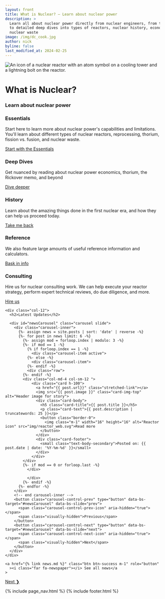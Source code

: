 ```yaml
---
layout: front
title: What is Nuclear? – Learn about nuclear power
description: >
  Learn all about nuclear power directly from nuclear engineers, from the basics
  to detailed deep dives into types of reactors, nuclear history, economics, and
  nuclear waste
image: /img/dc_cook.jpg
author: nick
byline: false
last_modified_at: 2024-02-25
---
```


<div class="position-relative overflow-hidden p-3 p-md-5 m-md-3 text-center bg-body-tertiary">
  <div class="col-md-6 p-lg-3 mx-auto my-3">
    <img
      src="/img/reactor_web.svg"
      class="img-fluid w-50"
      alt="
        An icon of
        a nuclear reactor with an atom symbol on a cooling tower and a lightning bolt on the
        reactor.
      "
      {% imagesize img/reactor_web.svg:props %}
    >
    <h1 class="display-3 fw-bold">What is Nuclear?</h1>
    <h3 class="fw-normal text-muted mb-3">Learn about nuclear power</h3>
  </div>
</div>

<div class="container">
  <main>
    <div class="container px-4 py-3">
      <div class="row g-4 py-3 row-cols-1 row-cols-lg-3">
        <div class="col feature">
          <div class="card border-0">
            <a href="{% link essentials.md %}" class="stretched-link"></a>
            <div class="feature-icon d-inline-flex align-items-center justify-content-center fs-2 mb-3">
              <i class="fas fa-user-graduate"></i>
            <h3 class="fs-2 mx-2 mb-0 text-body-emphasis">Essentials</h3>
            </div>
            <p>
              Start here to learn more about nuclear power's capabilities and limitations. You'll learn about different
              types of nuclear reactors, reprocessing, thorium, fission vs. fusion, and nuclear waste.
            </p>
            <a href="{% link essentials.md %}" class="icon-link"> Start with the Essentials </a>
          </div>
        </div>
        <div class="col feature">
          <div class="card border-0">
          <a href="{% link deep-dives.html %}" class="stretched-link"></a>
          <div class="feature-icon d-inline-flex align-items-center justify-content-center fs-2 mb-3">
            <i class="fas fa-book-open"></i>
            <h3 class="fs-2 mx-2 mb-0 text-body-emphasis">Deep Dives</h3>
          </div>
          <p>Get nuanced by reading about nuclear power economics, thorium, the Rickover memo, and beyond</p>
          <a href="{% link deep-dives.html %}" class="icon-link">Dive deeper</a>
        </div>
        </div>
        <div class="col feature">
          <div class="card border-0">
          <a href="{% link histories.html %}" class="stretched-link"></a>
          <div class="feature-icon d-inline-flex align-items-center justify-content-center fs-2 mb-3">
            <i class="fas fa-history"></i>
            <h3 class="fs-2 mx-2 mb-0 text-body-emphasis">History</h3>
          </div>
          <p>Learn about the amazing things done in the first nuclear era, and how they 
          can help us proceed today.</p>
          <a href="{% link histories.html %}" class="icon-link">Take me back</a>
        </div>
        </div>
        <div class="col">
          <div class="card border-0">
          <a href="{% link reference.html %}" class="stretched-link"></a>
          <div class="feature-icon d-inline-flex align-items-center justify-content-center fs-2 mb-3">
            <i class="far fa-folder-open"></i>
            <h3 class="fs-2 mx-2 mb-0 text-body-emphasis">Reference</h3>
          </div>
          <p>
            We also feature large amounts of useful reference information and calculators. 
          </p>
          <a href="{% link reference.html %}" class="icon-link">Bask in info</a>
        </div>
        </div>
        <div class="col">
          <div class="card border-0">
          <a href="{% link consulting.md %}" class="stretched-link"></a>
          <div class="feature-icon d-inline-flex align-items-center justify-content-center fs-2 mb-3">
            <i class="fas fa-user-tie"></i>
            <h3 class="fs-2 mx-2 mb-0 text-body-emphasis">Consulting</h3>
          </div>
          <p>
            Hire us for nuclear consulting work. We can help execute
            your reactor strategy, perform expert technical reviews, do due
            diligence, and more. 
          </p>
          <a href="{% link consulting.md  %}" class="icon-link">Hire us</a>
        </div>
        </div>
      </div>
    </div>

    <div class="col-12">
      <h2>Latest Updates</h2>

      <div id="newsCarousel" class="carousel slide">
        <div class="carousel-inner">
          {%- assign news = site.posts | sort: 'date' | reverse -%}
          {%- for post in news limit: 6 -%}
            {%- assign mod = forloop.index | modulo: 3 -%}
            {%- if mod == 1 -%}
              {% if forloop.index == 1 -%}
                <div class="carousel-item active">
              {%- else -%}
                <div class="carousel-item">
              {%- endif -%}
              <div class="row">
            {%- endif -%}
            <div class="col-md-4 col-sm-12 ">
                <div class="card h-100">
                  <a href="{{ post.url}}" class="stretched-link"></a>
                  <img src="{{ post.image }}" class="card-img-top" alt="Header image for story">
                  <div class="card-body">
                    <h5 class="card-title">{{ post.title }}</h5>
                    <p class="card-text">{{ post.description | truncatewords: 25 }}</p>
                    <button class="border-0">
                      <img class="m-1" width="16" height="16" alt="Reactor icon" src="img/reactor_web.svg">Read more
                    </button>
                  </div>
                  <div class="card-footer">
                    <small class="text-body-secondary">Posted on: {{ post.date | date: '%Y-%m-%d' }}</small>
                  </div>
                </div>
            </div>
            {%- if mod == 0 or forloop.last -%}
              </div>

              </div>
            {%- endif -%}
          {%- endfor -%}
        </div>
        <!-- end carousel-inner -->
        <button class="carousel-control-prev" type="button" data-bs-target="#newsCarousel" data-bs-slide="prev">
          <span class="carousel-control-prev-icon" aria-hidden="true"></span>
          <span class="visually-hidden">Previous</span>
        </button>
        <button class="carousel-control-next" type="button" data-bs-target="#newsCarousel" data-bs-slide="next">
          <span class="carousel-control-next-icon" aria-hidden="true"></span>
          <span class="visually-hidden">Next</span>
        </button>
      </div>
    </div>

    <a href="{% link news.md %}" class="btn btn-success m-1" role="button"
      ><i class="far fa-newspaper"></i> See all news</a
    >

  </main>

  <div class="row">
    <div class="col-md-12">
      <a href="{% link essentials.md %}" class="btn btn-success m-1" role="button">Next &#10095;</a>
    </div>
  </div>

{% include page_nav.html %}
{% include footer.html %}

</div>
<!-- end container -->
